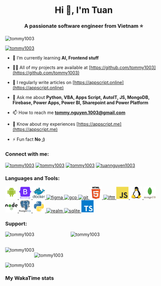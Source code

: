 <h1 align="center">Hi 👋, I'm Tuan</h1>
<h3 align="center">A passionate software engineer from Vietnam ⭐ </h3>

<p align="left"> <img src="https://komarev.com/ghpvc/?username=tommy1003&label=Profile%20views&color=0e75b6&style=flat" alt="tommy1003" /> </p>

<p align="left"> <a href="https://github.com/ryo-ma/github-profile-trophy"><img src="https://github-profile-trophy.vercel.app/?username=tommy1003" alt="tommy1003" /></a> </p>

- 🌱 I’m currently learning **AI, Frontend stuff**

- 👨‍💻 All of my projects are available at [https://github.com/tommy1003](https://github.com/tommy1003)

- 📝 I regularly write articles on [https://appscript.online](https://appscript.online)

- 💬 Ask me about **Python, VBA, Apps Script, AutoIT, JS, MongoDB, Firebase, Power Apps, Power BI, Sharepoint and Power Platform**

- 📫 How to reach me **tommy.nguyen.1003@gmail.com**

- 📄 Know about my experiences [https://appscript.me](https://appscript.me)

- ⚡ Fun fact **No ;)**

<h3 align="left">Connect with me:</h3>
<p align="left">
<a href="https://dev.to/tommy1003" target="blank"><img align="center" src="https://raw.githubusercontent.com/rahuldkjain/github-profile-readme-generator/master/src/images/icons/Social/devto.svg" alt="tommy1003" height="30" width="40" /></a>
<a href="https://linkedin.com/in/tommy1003" target="blank"><img align="center" src="https://raw.githubusercontent.com/rahuldkjain/github-profile-readme-generator/master/src/images/icons/Social/linked-in-alt.svg" alt="tommy1003" height="30" width="40" /></a>
<a href="https://stackoverflow.com/users/tommy1003" target="blank"><img align="center" src="https://raw.githubusercontent.com/rahuldkjain/github-profile-readme-generator/master/src/images/icons/Social/stack-overflow.svg" alt="tommy1003" height="30" width="40" /></a>
<a href="https://fb.com/tuannguyen1003" target="blank"><img align="center" src="https://raw.githubusercontent.com/rahuldkjain/github-profile-readme-generator/master/src/images/icons/Social/facebook.svg" alt="tuannguyen1003" height="30" width="40" /></a>
</p>

<h3 align="left">Languages and Tools:</h3>
<p align="left"> <a href="https://developer.android.com" target="_blank" rel="noreferrer"> <img src="https://raw.githubusercontent.com/devicons/devicon/master/icons/android/android-original-wordmark.svg" alt="android" width="40" height="40"/> </a> <a href="https://getbootstrap.com" target="_blank" rel="noreferrer"> <img src="https://raw.githubusercontent.com/devicons/devicon/master/icons/bootstrap/bootstrap-plain-wordmark.svg" alt="bootstrap" width="40" height="40"/> </a> <a href="https://www.docker.com/" target="_blank" rel="noreferrer"> <img src="https://raw.githubusercontent.com/devicons/devicon/master/icons/docker/docker-original-wordmark.svg" alt="docker" width="40" height="40"/> </a> <a href="https://www.figma.com/" target="_blank" rel="noreferrer"> <img src="https://www.vectorlogo.zone/logos/figma/figma-icon.svg" alt="figma" width="40" height="40"/> </a> <a href="https://cloud.google.com" target="_blank" rel="noreferrer"> <img src="https://www.vectorlogo.zone/logos/google_cloud/google_cloud-icon.svg" alt="gcp" width="40" height="40"/> </a> <a href="https://git-scm.com/" target="_blank" rel="noreferrer"> <img src="https://www.vectorlogo.zone/logos/git-scm/git-scm-icon.svg" alt="git" width="40" height="40"/> </a> <a href="https://www.w3.org/html/" target="_blank" rel="noreferrer"> <img src="https://raw.githubusercontent.com/devicons/devicon/master/icons/html5/html5-original-wordmark.svg" alt="html5" width="40" height="40"/> </a> <a href="https://ifttt.com/" target="_blank" rel="noreferrer"> <img src="https://www.vectorlogo.zone/logos/ifttt/ifttt-ar21.svg" alt="ifttt" width="40" height="40"/> </a> <a href="https://developer.mozilla.org/en-US/docs/Web/JavaScript" target="_blank" rel="noreferrer"> <img src="https://raw.githubusercontent.com/devicons/devicon/master/icons/javascript/javascript-original.svg" alt="javascript" width="40" height="40"/> </a> <a href="https://www.linux.org/" target="_blank" rel="noreferrer"> <img src="https://raw.githubusercontent.com/devicons/devicon/master/icons/linux/linux-original.svg" alt="linux" width="40" height="40"/> </a> <a href="https://www.mongodb.com/" target="_blank" rel="noreferrer"> <img src="https://raw.githubusercontent.com/devicons/devicon/master/icons/mongodb/mongodb-original-wordmark.svg" alt="mongodb" width="40" height="40"/> </a> <a href="https://nodejs.org" target="_blank" rel="noreferrer"> <img src="https://raw.githubusercontent.com/devicons/devicon/master/icons/nodejs/nodejs-original-wordmark.svg" alt="nodejs" width="40" height="40"/> </a> <a href="https://www.postgresql.org" target="_blank" rel="noreferrer"> <img src="https://raw.githubusercontent.com/devicons/devicon/master/icons/postgresql/postgresql-original-wordmark.svg" alt="postgresql" width="40" height="40"/> </a> <a href="https://www.python.org" target="_blank" rel="noreferrer"> <img src="https://raw.githubusercontent.com/devicons/devicon/master/icons/python/python-original.svg" alt="python" width="40" height="40"/> </a> <a href="https://realm.io/" target="_blank" rel="noreferrer"> <img src="https://raw.githubusercontent.com/bestofjs/bestofjs-webui/8665e8c267a0215f3159df28b33c365198101df5/public/logos/realm.svg" alt="realm" width="40" height="40"/> </a> <a href="https://www.sqlite.org/" target="_blank" rel="noreferrer"> <img src="https://www.vectorlogo.zone/logos/sqlite/sqlite-icon.svg" alt="sqlite" width="40" height="40"/> </a> <a href="https://www.typescriptlang.org/" target="_blank" rel="noreferrer"> <img src="https://raw.githubusercontent.com/devicons/devicon/master/icons/typescript/typescript-original.svg" alt="typescript" width="40" height="40"/> </a> </p>

<h3 align="left">Support:</h3>
<p><a href="https://www.buymeacoffee.com/tommy1003"> <img align="left" src="https://cdn.buymeacoffee.com/buttons/v2/default-yellow.png" height="50" width="210" alt="tommy1003" /></a><a href="https://ko-fi.com/tommy1003"> <img align="left" src="https://cdn.ko-fi.com/cdn/kofi3.png?v=3" height="50" width="210" alt="tommy1003" /></a></p><br><br>

<p><img align="left" src="https://github-readme-stats.vercel.app/api/top-langs?username=tommy1003&show_icons=true&locale=en&layout=compact" alt="tommy1003" /></p>

<p>&nbsp;<img align="center" src="https://github-readme-stats.vercel.app/api?username=tommy1003&show_icons=true&locale=en" alt="tommy1003" /></p>

<p><img align="center" src="https://github-readme-streak-stats.herokuapp.com/?user=tommy1003&" alt="tommy1003" /></p>

<h3>My WakaTime stats</h3>
<!--waka-->

